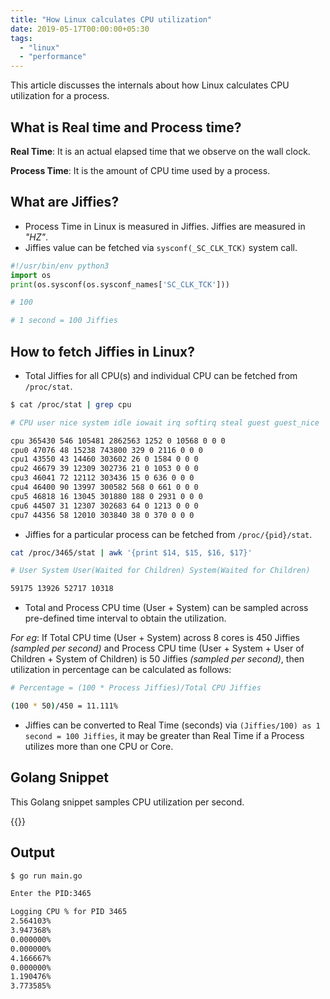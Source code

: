 ```yaml
---
title: "How Linux calculates CPU utilization"
date: 2019-05-17T00:00:00+05:30
tags:
  - "linux"
  - "performance"
---
```


This article discusses the internals about how Linux calculates CPU utilization
for a process.

<!--more-->

## What is Real time and Process time?

**Real Time**: It is an actual elapsed time that we observe on the wall clock.

**Process Time**: It is the amount of CPU time used by a process.

## What are Jiffies?

- Process Time in Linux is measured in Jiffies. Jiffies are measured in _"HZ"_.
- Jiffies value can be fetched via `sysconf(_SC_CLK_TCK)` system call.

```python
#!/usr/bin/env python3
import os
print(os.sysconf(os.sysconf_names['SC_CLK_TCK']))

# 100

# 1 second = 100 Jiffies
```

## How to fetch Jiffies in Linux?

- Total Jiffies for all CPU(s) and individual CPU can be fetched from
  `/proc/stat`.

```bash
$ cat /proc/stat | grep cpu

# CPU user nice system idle iowait irq softirq steal guest guest_nice

cpu 365430 546 105481 2862563 1252 0 10568 0 0 0
cpu0 47076 48 15238 743800 329 0 2116 0 0 0
cpu1 43550 43 14460 303602 26 0 1584 0 0 0
cpu2 46679 39 12309 302736 21 0 1053 0 0 0
cpu3 46041 72 12112 303436 15 0 636 0 0 0
cpu4 46400 90 13997 300582 568 0 661 0 0 0
cpu5 46818 16 13045 301880 188 0 2931 0 0 0
cpu6 44507 31 12307 302683 64 0 1213 0 0 0
cpu7 44356 58 12010 303840 38 0 370 0 0 0
```

- Jiffies for a particular process can be fetched from `/proc/{pid}/stat`.

```bash
cat /proc/3465/stat | awk '{print $14, $15, $16, $17}'

# User System User(Waited for Children) System(Waited for Children)

59175 13926 52717 10318
```

- Total and Process CPU time (User + System) can be sampled across pre-defined
  time interval to obtain the utilization.

_For eg_: If Total CPU time (User + System) across 8 cores is 450 Jiffies
_(sampled per second)_ and Process CPU time (User + System + User of Children +
System of Children) is 50 Jiffies _(sampled per second)_, then utilization in
percentage can be calculated as follows:

```bash
# Percentage = (100 * Process Jiffies)/Total CPU Jiffies

(100 * 50)/450 = 11.111%
```

- Jiffies can be converted to Real Time (seconds) via
  `(Jiffies/100) as 1 second = 100 Jiffies`, it may be greater than Real Time if
  a Process utilizes more than one CPU or Core.

## Golang Snippet

This Golang snippet samples CPU utilization per second.

{{<gist anshulpatel25 c596e322d8e64b2bd547d5bfa7bd59f2>}}

## Output

```bash
$ go run main.go

Enter the PID:3465

Logging CPU % for PID 3465
2.564103%
3.947368%
0.000000%
0.000000%
4.166667%
0.000000%
1.190476%
3.773585%
```
